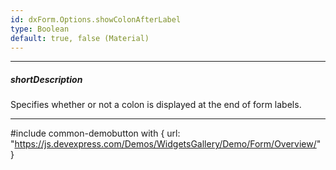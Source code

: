 ```yaml
---
id: dxForm.Options.showColonAfterLabel
type: Boolean
default: true, false (Material)
---
```

---
##### shortDescription
Specifies whether or not a colon is displayed at the end of form labels.

---
#include common-demobutton with {
    url: "https://js.devexpress.com/Demos/WidgetsGallery/Demo/Form/Overview/"
}